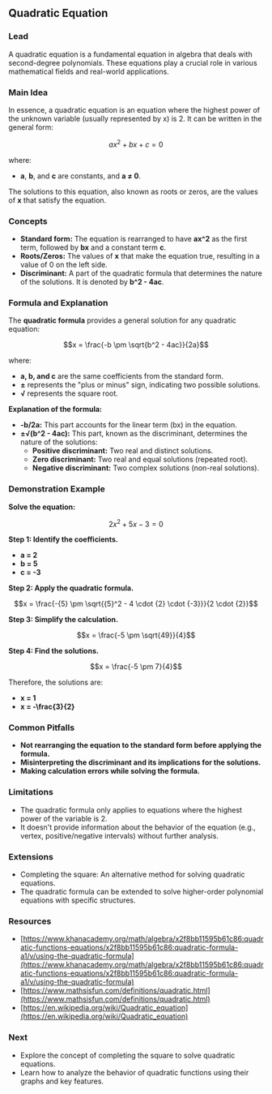 ## Quadratic Equation

### Lead

A quadratic equation is a fundamental equation in algebra that deals with second-degree polynomials. These equations play a crucial role in various mathematical fields and real-world applications.

### Main Idea

In essence, a quadratic equation is an equation where the highest power of the unknown variable (usually represented by x) is 2. It can be written in the general form:

$$ax^2 + bx + c = 0$$

where:

* **a**, **b**, and **c** are constants, and **a ≠ 0**.

The solutions to this equation, also known as roots or zeros, are the values of **x** that satisfy the equation.

### Concepts

* **Standard form:** The equation is rearranged to have **ax^2** as the first term, followed by **bx** and a constant term **c**.
* **Roots/Zeros:** The values of **x** that make the equation true, resulting in a value of 0 on the left side.
* **Discriminant:** A part of the quadratic formula that determines the nature of the solutions. It is denoted by **b^2 - 4ac**.

### Formula and Explanation

The **quadratic formula** provides a general solution for any quadratic equation:

$$x = \frac{-b \pm \sqrt{b^2 - 4ac}}{2a}$$

where:

* **a, b, and c** are the same coefficients from the standard form.
* **±** represents the "plus or minus" sign, indicating two possible solutions.
* **√** represents the square root.

**Explanation of the formula:**

* **-b/2a:** This part accounts for the linear term (bx) in the equation.
* **±√(b^2 - 4ac):** This part, known as the discriminant, determines the nature of the solutions:
    * **Positive discriminant:** Two real and distinct solutions.
    * **Zero discriminant:** Two real and equal solutions (repeated root).
    * **Negative discriminant:** Two complex solutions (non-real solutions).

### Demonstration Example

**Solve the equation:** 

$$2x^2 + 5x - 3 = 0$$

**Step 1: Identify the coefficients.**

* **a = 2**
* **b = 5**
* **c = -3**

**Step 2: Apply the quadratic formula.**

$$x = \frac{-{5} \pm \sqrt{{5}^2 - 4 \cdot {2} \cdot {-3}}}{2 \cdot {2}}$$

**Step 3: Simplify the calculation.**

$$x = \frac{-5 \pm \sqrt{49}}{4}$$

**Step 4: Find the solutions.**

$$x = \frac{-5 \pm 7}{4}$$

Therefore, the solutions are:

* **x = 1**
* **x = -\frac{3}{2}**

### Common Pitfalls

* **Not rearranging the equation to the standard form before applying the formula.**
* **Misinterpreting the discriminant and its implications for the solutions.**
* **Making calculation errors while solving the formula.**

### Limitations

* The quadratic formula only applies to equations where the highest power of the variable is 2.
* It doesn't provide information about the behavior of the equation (e.g., vertex, positive/negative intervals) without further analysis.

### Extensions

* Completing the square: An alternative method for solving quadratic equations.
* The quadratic formula can be extended to solve higher-order polynomial equations with specific structures.

### Resources

* [https://www.khanacademy.org/math/algebra/x2f8bb11595b61c86:quadratic-functions-equations/x2f8bb11595b61c86:quadratic-formula-a1/v/using-the-quadratic-formula](https://www.khanacademy.org/math/algebra/x2f8bb11595b61c86:quadratic-functions-equations/x2f8bb11595b61c86:quadratic-formula-a1/v/using-the-quadratic-formula)
* [https://www.mathsisfun.com/definitions/quadratic.html](https://www.mathsisfun.com/definitions/quadratic.html)
* [https://en.wikipedia.org/wiki/Quadratic_equation](https://en.wikipedia.org/wiki/Quadratic_equation)

### Next

* Explore the concept of completing the square to solve quadratic equations.
* Learn how to analyze the behavior of quadratic functions using their graphs and key features.
